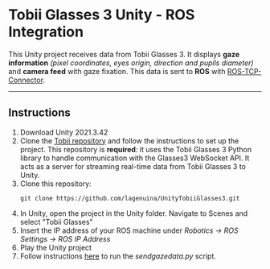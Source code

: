 # Tobii Glasses 3 Unity - ROS Integration

This Unity project receives data from Tobii Glasses 3. 
It displays **gaze information** *(pixel coordinates, eyes origin, direction and pupils diameter)* and **camera feed** with gaze fixation.
This data is sent to **ROS** with [ROS-TCP-Connector](https://github.com/Unity-Technologies/ROS-TCP-Connector).

------

## Instructions
1. Download Unity 2021.3.42
2. Clone the [Tobii repository](https://github.com/lagenuina/TobiiGlasses/tree/main?tab=readme-ov-file) and follow the instructions to set up the project. This repository is **required**: it uses the Tobii Glasses 3 Python library to handle communication with the Glasses3 WebSocket API. It acts as a server for streaming real-time data from Tobii Glasses 3 to Unity.
3. Clone this repository:
   ```
   git clone https://github.com/lagenuina/UnityTobiiGlasses3.git
   ```
4. In Unity, open the project in the Unity folder. Navigate to Scenes and select "Tobii Glasses"
5. Insert the IP address of your ROS machine under *Robotics -> ROS Settings -> ROS IP Address*
6. Play the Unity project
7. Follow instructions [here](https://github.com/lagenuina/TobiiGlasses/tree/main?tab=readme-ov-file) to run the *sendgazedata.py* script.
